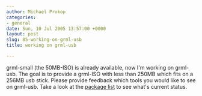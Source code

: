 ```yaml
---
author: Michael Prokop
categories:
- general
date: Sun, 10 Jul 2005 13:57:00 +0000
layout: post
slug: 85-working-on-grml-usb
title: working on grml-usb

---
```

grml\-small (the 50MB\-ISO) is already available, now I'm working on grml\-usb. The goal is to provide a grml\-ISO with less than 250MB which fits on a 256MB usb stick.
Please provide feedback which tools you would like to see on grml\-usb. Take a look at the [package list](http://grml.org/files/devel/dpkg_get_selections.usb) to see what's current status.  
